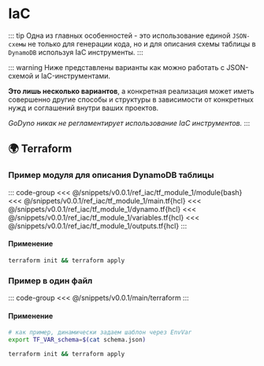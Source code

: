 # IaC

::: tip
Одна из главных особенностей - это использование единой `JSON-схемы` не только для генерации кода, но и для описания схемы таблицы в `DynamoDB` используя IaC инструменты.
:::

::: warning
Ниже представлены варианты как можно работать с JSON-схемой и IaC-инструментами.

**Это лишь несколько вариантов**, а конкретная реализация может иметь совершенно другие способы и структуры в зависимости от конкретных нужд и соглашений внутри ваших проектов.

_GoDyno никак не регламентирует использование IaC инструментов._
:::

## 🌍 Terraform

### Пример модуля для описания DynamoDB таблицы

::: code-group
<<< @/snippets/v0.0.1/ref_iac/tf_module_1/module{bash}
<<< @/snippets/v0.0.1/ref_iac/tf_module_1/main.tf{hcl}
<<< @/snippets/v0.0.1/ref_iac/tf_module_1/dynamo.tf{hcl}
<<< @/snippets/v0.0.1/ref_iac/tf_module_1/variables.tf{hcl}
<<< @/snippets/v0.0.1/ref_iac/tf_module_1/outputs.tf{hcl}
:::

#### Применение

```bash
terraform init && terraform apply
```

### Пример в один файл

::: code-group
<<< @/snippets/v0.0.1/main/terraform
:::

#### Применение

```bash
# как пример, динамически задаем шаблон через EnvVar
export TF_VAR_schema=$(cat schema.json)

terraform init && terraform apply
```
